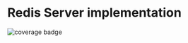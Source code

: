 # Redis Server implementation

![coverage badge](https://img.shields.io/endpoint?url=https://gist.githubusercontent.com/burenotti/cdabc4087e0fb9c2ec9c827cef65974e/raw/redis_impl__refs_heads_master.json)